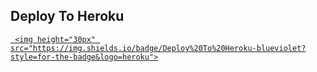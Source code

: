 

## Deploy To Heroku


<a href="https://heroku.com/deploy?template=">

     <img height="30px" src="https://img.shields.io/badge/Deploy%20To%20Heroku-blueviolet?style=for-the-badge&logo=heroku">

  </a>
